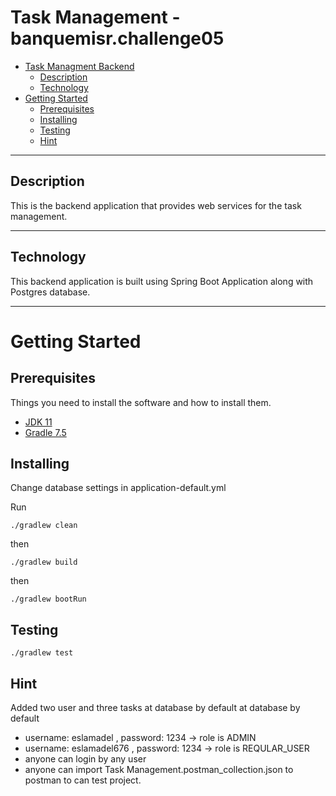 # Task Management - banquemisr.challenge05

- [Task Managment Backend](#project-title)
  - [Description](#description)
  <!-- - [Team](#team) -->
  - [Technology](#technology)
- [Getting Started](#getting-started)
  - [Prerequisites](#prerequisites)
  - [Installing](#installing)
  - [Testing](#test)
  - [Hint](#hint)



---

## Description

This is the backend application that provides web services for the task management.

---

## Technology

This backend application is built using Spring Boot Application along with Postgres database.

---

# Getting Started

## Prerequisites

Things you need to install the software and how to install them.

- [JDK 11](https://www.oracle.com/java/technologies/downloads/#java11)
- [Gradle 7.5](https://gradle.org/install/)

## Installing

Change database settings in application-default.yml

Run

```
./gradlew clean
```

then

```
./gradlew build
```

then

```
./gradlew bootRun

`````
## Testing
````
./gradlew test

````
## Hint
Added two user and  three tasks at database by default 
 at database by default 
- username: eslamadel , password: 1234 -> role is ADMIN
- username: eslamadel676 , password: 1234 -> role is REQULAR_USER
- anyone can login by any user
- anyone can import Task Management.postman_collection.json to postman to can test project.

  


